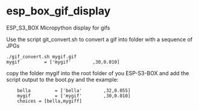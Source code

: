 # esp_box_gif_display
ESP_S3_BOX Micropython display for gifs

Use the script git_convert.sh to convert a gif into folder with a sequence of JPGs

```
./gif_convert.sh mygif.gif
mygif         = ['mygif'        ,30,0.010]
```
copy the folder mygif into the root folder of you ESP-S3-BOX and add the script output to the boot.py and the example:

```
    bella         = ['bella'        ,32,0.055]
    mygif         = ['mygif'        ,30,0.010] 
    choices = [bella,mygiff]
```